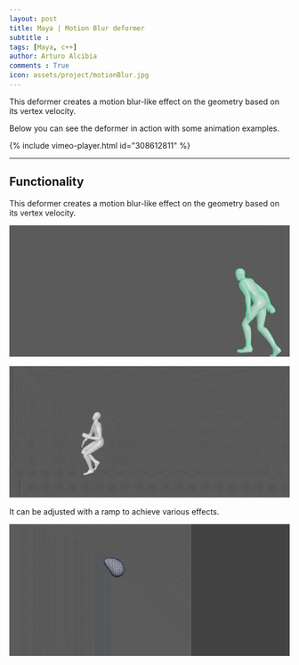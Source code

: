 ```yaml
---
layout: post
title: Maya | Motion Blur deformer
subtitle :
tags: [Maya, c++]
author: Arturo Alcibia
comments : True
icon: assets/project/motionBlur.jpg
---
```


This deformer creates a motion blur-like effect on the geometry based on its vertex velocity.

Below you can see the deformer in action with some animation examples.

{% include vimeo-player.html id="308612811" %}

---


## Functionality

This deformer creates a motion blur-like effect on the geometry based on its vertex velocity.

![Desktop View](/assets/img/motionBlur/finalAnim.gif)

![Desktop View](/assets/img/motionBlur/comparison_compressed.gif)

It can be adjusted with a ramp to achieve various effects.

![Desktop View](/assets/img/motionBlur/ramp_compressed.gif)
